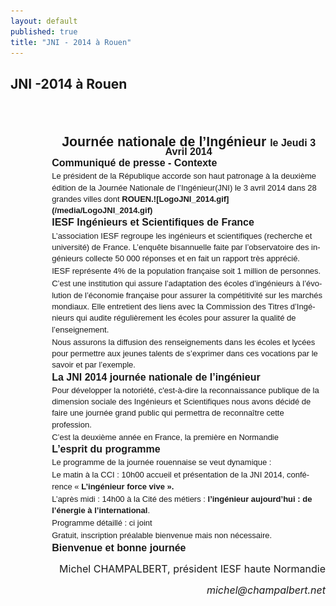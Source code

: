 ```yaml
---
layout: default
published: true
title: "JNI - 2014 à Rouen"
---
```


## JNI -2014 à Rouen

<BODY LANG="fr-FR" LINK="#0000ff" DIR="LTR">
<P STYLE="margin-left: 0.89in; margin-bottom: 0in; line-height: 100%">
&nbsp;</P>
<P STYLE="margin-left: 0.69in; margin-bottom: 0in; line-height: 100%">
<BR>
</P>
<P ALIGN=CENTER STYLE="margin-left: 0.69in; margin-bottom: 0in; line-height: 100%">
<FONT FACE="Arial, serif"><FONT SIZE=4 STYLE="font-size: 16pt"><B>Journée
nationale de l’Ingénieur </B></FONT></FONT><FONT FACE="Arial, serif"><FONT SIZE=3><B>le
Jeudi 3 Avril 2014</B></FONT></FONT></P>
<P STYLE="margin-left: 0.69in; margin-top: 0.02in; margin-bottom: 0.02in; line-height: 0.18in">
<FONT FACE="Arial, serif"><FONT SIZE=3><B>Communiqué de presse -
Contexte</B></FONT></FONT></P>
<P STYLE="margin-left: 0.69in; margin-top: 0.02in; margin-bottom: 0.02in; line-height: 0.18in">
<FONT FACE="Arial, serif"><FONT SIZE=2>Le président de la République
accorde son haut patronage à la deuxième édition de la Journée
Nationale de l’Ingénieur(JNI) le 3 avril 2014 dans 28 grandes
villes dont </FONT></FONT><FONT FACE="Arial, serif"><FONT SIZE=2><B>ROUEN.![LogoJNI_2014.gif](/media/LogoJNI_2014.gif)</B></FONT></FONT></P>
<P STYLE="margin-left: 0.69in; margin-top: 0.02in; margin-bottom: 0.02in; line-height: 0.18in">
<FONT FACE="Arial, serif"><FONT SIZE=3><B>IESF   Ingénieurs et
Scientifiques de France</B></FONT></FONT></P>
<P STYLE="margin-left: 0.69in; margin-top: 0.02in; margin-bottom: 0.02in; line-height: 0.18in">
<FONT FACE="Arial, serif"><FONT SIZE=2>L’association IESF regroupe
les ingénieurs et scientifiques (recherche et université) de
France. L’enquête bisannuelle faite par l’observatoire des
ingénieurs collecte 50&nbsp;000 réponses et en fait un rapport très
apprécié.</FONT></FONT></P>
<P STYLE="margin-left: 0.69in; margin-top: 0.02in; margin-bottom: 0.02in; line-height: 0.18in">
<FONT FACE="Arial, serif"><FONT SIZE=2>IESF représente 4% de la
population française soit 1 million de personnes.</FONT></FONT></P>
<P STYLE="margin-left: 0.69in; margin-top: 0.02in; margin-bottom: 0.02in; line-height: 0.18in">
<FONT FACE="Arial, serif"><FONT SIZE=2>C’est une institution qui
assure l’adaptation des écoles d’ingénieurs à l’évolution
de l’économie française pour assurer la compétitivité sur les
marchés mondiaux. Elle entretient des liens avec la Commission des
Titres d’Ingénieurs qui audite régulièrement les écoles pour
assurer la qualité de l’enseignement.</FONT></FONT></P>
<P STYLE="margin-left: 0.69in; margin-top: 0.02in; margin-bottom: 0.02in; line-height: 0.18in">
<FONT FACE="Arial, serif"><FONT SIZE=2>Nous assurons la diffusion des
renseignements dans les écoles et lycées pour permettre aux jeunes
talents de s’exprimer dans ces vocations par le savoir et par
l’exemple.</FONT></FONT></P>
<P STYLE="margin-left: 0.69in; margin-top: 0.02in; margin-bottom: 0.02in; line-height: 0.18in">
<FONT FACE="Arial, serif"><FONT SIZE=3><B>La JNI 2014 journée
nationale de l’ingénieur</B></FONT></FONT></P>
<P STYLE="margin-left: 0.69in; margin-top: 0.02in; margin-bottom: 0.02in; line-height: 0.18in">
<FONT FACE="Arial, serif"><FONT SIZE=2>Pour développer la notoriété,
c'est-à-dire la reconnaissance publique de la dimension sociale des
Ingénieurs et Scientifiques nous avons décidé de faire une journée
grand public qui permettra de reconnaître cette profession.</FONT></FONT></P>
<P STYLE="margin-left: 0.69in; margin-top: 0.02in; margin-bottom: 0.02in; line-height: 0.18in">
<FONT FACE="Arial, serif"><FONT SIZE=2>C’est la deuxième année en
France, la première en Normandie</FONT></FONT></P>
<P STYLE="margin-left: 0.69in; margin-top: 0.02in; margin-bottom: 0.02in; line-height: 0.18in">
<FONT FACE="Arial, serif"><FONT SIZE=3><B>L’esprit du programme</B></FONT></FONT></P>
<P STYLE="margin-left: 0.69in; margin-top: 0.02in; margin-bottom: 0.02in; line-height: 0.18in">
<FONT FACE="Arial, serif"><FONT SIZE=2>Le programme de la journée
rouennaise se veut dynamique&nbsp;:</FONT></FONT></P>
<P STYLE="margin-left: 0.69in; margin-top: 0.02in; margin-bottom: 0.02in; line-height: 0.18in">
<FONT FACE="Arial, serif"><FONT SIZE=2>Le matin&nbsp;à la CCI :
10h00 accueil et présentation de la JNI 2014, conférence
«&nbsp;</FONT></FONT><FONT FACE="Arial, serif"><FONT SIZE=2><B>L’ingénieur
force vive&nbsp;».</B></FONT></FONT></P>
<P STYLE="margin-left: 0.69in; margin-top: 0.02in; margin-bottom: 0.02in; line-height: 0.18in">
<FONT FACE="Arial, serif"><FONT SIZE=2>L’après midi&nbsp;: 14h00 à
la Cité des métiers&nbsp;: </FONT></FONT><FONT FACE="Arial, serif"><FONT SIZE=2><B>l’ingénieur
aujourd’hui&nbsp;: de l’énergie à l’international</B></FONT></FONT><FONT FACE="Arial, serif"><FONT SIZE=2>.</FONT></FONT></P>
<P STYLE="margin-left: 0.69in; margin-top: 0.02in; margin-bottom: 0.02in; line-height: 0.18in">
<FONT FACE="Arial, serif"><FONT SIZE=2>Programme détaillé&nbsp;: ci
joint</FONT></FONT></P>
<P STYLE="margin-left: 0.69in; margin-top: 0.02in; margin-bottom: 0.02in; line-height: 0.18in">
<FONT FACE="Arial, serif"><FONT SIZE=2>Gratuit, inscription préalable
bienvenue mais non nécessaire.</FONT></FONT></P>
<P STYLE="margin-left: 0.69in; margin-top: 0.02in; margin-bottom: 0.02in; line-height: 0.18in">
<FONT FACE="Arial, serif"><FONT SIZE=3><B>Bienvenue  et bonne journée
                         </B></FONT></FONT>
</P>
<P ALIGN=RIGHT STYLE="margin-left: 0.69in; margin-bottom: 0.14in"><FONT SIZE=3>Michel
CHAMPALBERT, président IESF haute Normandie</FONT></P>
<P ALIGN=RIGHT STYLE="margin-left: 0.69in; margin-bottom: 0.14in"><FONT SIZE=3><I> michel@champalbert.net</I></FONT></P>
</BODY>
</HTML>